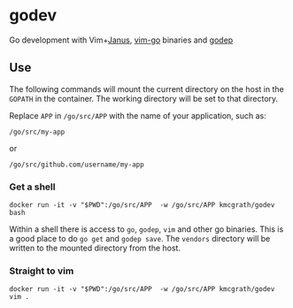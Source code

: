 # godev

Go development with Vim+[Janus][janus-url], [vim-go][vim-go-url]
binaries and [godep][godep-url]

## Use

The following commands will mount the current directory on the host in
the `GOPATH` in the container.  The working directory will be set to
that directory.

Replace `APP` in `/go/src/APP` with the name of your application, such as:

    /go/src/my-app

or

    /go/src/github.com/username/my-app


### Get a shell

    docker run -it -v "$PWD":/go/src/APP  -w /go/src/APP kmcgrath/godev bash

Within a shell there is access to `go`, `godep`, `vim` and other go
binaries. This is a good place to do `go get` and `godep save`. The
`vendors` directory will be written to the mounted directory from the
host.

### Straight to vim

    docker run -it -v "$PWD":/go/src/APP  -w /go/src/APP kmcgrath/godev vim .


[godep-url]: https://github.com/tools/godep
[janus-url]: https://github.com/carlhuda/janus
[vim-go-url]: https://github.com/fatih/vim-go
